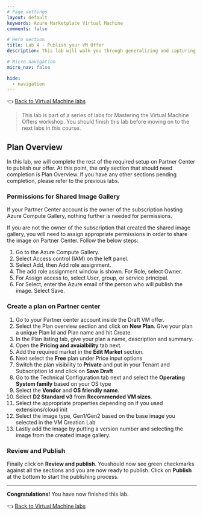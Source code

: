 ```yaml
---
# Page settings
layout: default
keywords: Azure Marketplace Virtual Machine
comments: false

# Hero section
title: Lab 4 - Publish your VM Offer
description: This lab will walk you through generalizing and capturing an image.

# Micro navigation
micro_nav: false

hide:
  - navigation
---
```


👈 [Back to Virtual Machine labs](../../index.md#labs)

> This lab is part of a series of labs for Mastering the Virtual Machine Offers workshop. You should finish this lab before moving on to the next labs in this course. 

## Plan Overview

In this lab, we will complete the rest of the required setup on Partner Center to publish our offer. At this point, the only section that should need completion is Plan Overview. If you have any other sections pending completion, please refer to the previous labs. 

### Permissions for Shared Image Gallery

If your Partner Center account is the owner of the subscription hosting Azure Compute Gallery, nothing further is needed for permissions.

If you are not the owner of the subscription that created the shared image gallery, you will need to assign appropriate permissions in order to share the image on Partner Center. Follow the below steps:
1. Go to the Azure Compute Gallery.
1. Select Access control (IAM) on the left panel.
1. Select Add, then Add role assignment. 
1. The add role assignment window is shown. For Role, select Owner.
1. For Assign access to, select User, group, or service principal.
1. For Select, enter the Azure email of the person who will publish the image. Select Save.

### Create a plan on Partner center

1. Go to your Partner center account inside the Draft VM offer.
1. Select the Plan overview section and click on **New Plan**. Give your plan a unique Plan Id and Plan name and hit Create.
1. In the Plan listing tab, give your plan a name, description and summary.
1. Open the **Pricing and avaialbility** tab next. 
1. Add the required market in the **Edit Market** section.
1. Next select the **Free** plan under Price input options
1. Switch the plan visibility to **Private** and put in your Tenant and Subscription Id and click on **Save Draft**
1. Go to the Technical Configuration tab next and select the **Operating System family** based on your OS type
1. Select the **Vendor** and **OS friendly name**.
1. Select **D2 Standard v3** from **Recommended VM sizes**.
1. Select the appropriate properties depending on if you used extensions/cloud init 
1. Select the image type, Gen1/Gen2 based on the base image you selected in the VM Creation Lab
1. Lastly add the image by putting a version number and selecting the image from the created image gallery. 

### Review and Publish

Finally click on **Review and publish**. Youshould now see green checkmarks against all the sections and you are now ready to publish. Click on **Publish** at the bottom to start the publishing process.

---

**Congratulations!** You have now finished this lab.

👈 [Back to Virtual Machine labs](../../index.md#labs)